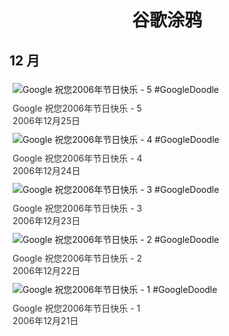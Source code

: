 
<h1 align="center"> 谷歌涂鸦 </h1>




## 12 月

<div class="image">


<img src="" alt="Google 祝您2006年节日快乐 - 5 #GoogleDoodle" style="margin: 5px"/>
<div class="info" style="font-size: 14px; color:#333333; margin:5px"><div class="title">Google 祝您2006年节日快乐 - 5</div><div class="date">2006年12月25日</div></div>

<img src="" alt="Google 祝您2006年节日快乐 - 4 #GoogleDoodle" style="margin: 5px"/>
<div class="info" style="font-size: 14px; color:#333333; margin:5px"><div class="title">Google 祝您2006年节日快乐 - 4</div><div class="date">2006年12月24日</div></div>

<img src="" alt="Google 祝您2006年节日快乐 - 3 #GoogleDoodle" style="margin: 5px"/>
<div class="info" style="font-size: 14px; color:#333333; margin:5px"><div class="title">Google 祝您2006年节日快乐 - 3</div><div class="date">2006年12月23日</div></div>

<img src="" alt="Google 祝您2006年节日快乐 - 2 #GoogleDoodle" style="margin: 5px"/>
<div class="info" style="font-size: 14px; color:#333333; margin:5px"><div class="title">Google 祝您2006年节日快乐 - 2</div><div class="date">2006年12月22日</div></div>

<img src="" alt="Google 祝您2006年节日快乐 - 1 #GoogleDoodle" style="margin: 5px"/>
<div class="info" style="font-size: 14px; color:#333333; margin:5px"><div class="title">Google 祝您2006年节日快乐 - 1</div><div class="date">2006年12月21日</div></div>

</div>








